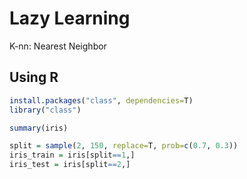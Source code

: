 # Lazy Learning

K-nn: Nearest Neighbor

## Using R

```R
install.packages("class", dependencies=T)
library("class")

summary(iris)

split = sample(2, 150, replace=T, prob=c(0.7, 0.3))
iris_train = iris[split==1,]
iris_test = iris[split==2,]
```